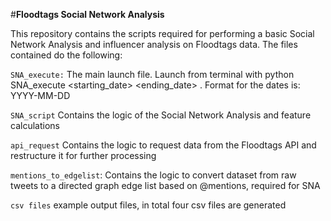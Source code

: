 #**Floodtags Social Network Analysis**

This repository contains the scripts required for performing a basic Social Network Analysis and influencer analysis on Floodtags data. The files contained do the following:

`SNA_execute:` 
The main launch file. Launch from terminal with python SNA_execute <starting_date> <ending_date> <database>. Format for the dates is: YYYY-MM-DD

`SNA_script` 
Contains the logic of the Social Network Analysis and feature calculations

`api_request`
Contains the logic to request data from the Floodtags API and restructure it for further processing

`mentions_to_edgelist`: 
Contains the logic to convert dataset from raw tweets to a directed graph edge list based on @mentions, required for SNA

`csv files`
example output files, in total four csv files are generated
